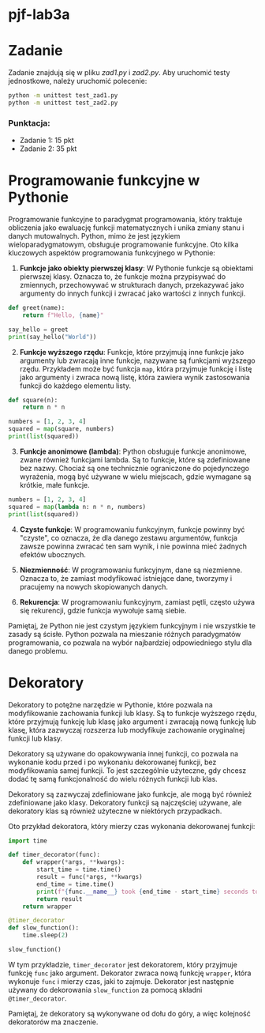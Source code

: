 # pjf-lab3a

# Zadanie
Zadanie znajdują się w pliku _zad1.py_ i _zad2.py_.
Aby uruchomić testy jednostkowe, należy uruchomić polecenie:
```bash
python -m unittest test_zad1.py
python -m unittest test_zad2.py
```
### Punktacja:
- Zadanie 1: 15 pkt
- Zadanie 2: 35 pkt

# Programowanie funkcyjne w Pythonie

Programowanie funkcyjne to paradygmat programowania, który traktuje obliczenia jako ewaluację funkcji matematycznych i unika zmiany stanu i danych mutowalnych. Python, mimo że jest językiem wieloparadygmatowym, obsługuje programowanie funkcyjne. Oto kilka kluczowych aspektów programowania funkcyjnego w Pythonie:

1. **Funkcje jako obiekty pierwszej klasy**: W Pythonie funkcje są obiektami pierwszej klasy. Oznacza to, że funkcje można przypisywać do zmiennych, przechowywać w strukturach danych, przekazywać jako argumenty do innych funkcji i zwracać jako wartości z innych funkcji.

```python
def greet(name):
    return f"Hello, {name}"

say_hello = greet
print(say_hello("World"))
```

2. **Funkcje wyższego rzędu**: Funkcje, które przyjmują inne funkcje jako argumenty lub zwracają inne funkcje, nazywane są funkcjami wyższego rzędu. Przykładem może być funkcja `map`, która przyjmuje funkcję i listę jako argumenty i zwraca nową listę, która zawiera wynik zastosowania funkcji do każdego elementu listy.

```python
def square(n):
    return n * n

numbers = [1, 2, 3, 4]
squared = map(square, numbers)
print(list(squared))
```

3. **Funkcje anonimowe (lambda)**: Python obsługuje funkcje anonimowe, zwane również funkcjami lambda. Są to funkcje, które są zdefiniowane bez nazwy. Chociaż są one technicznie ograniczone do pojedynczego wyrażenia, mogą być używane w wielu miejscach, gdzie wymagane są krótkie, małe funkcje.

```python
numbers = [1, 2, 3, 4]
squared = map(lambda n: n * n, numbers)
print(list(squared))
```

4. **Czyste funkcje**: W programowaniu funkcyjnym, funkcje powinny być "czyste", co oznacza, że dla danego zestawu argumentów, funkcja zawsze powinna zwracać ten sam wynik, i nie powinna mieć żadnych efektów ubocznych.

5. **Niezmienność**: W programowaniu funkcyjnym, dane są niezmienne. Oznacza to, że zamiast modyfikować istniejące dane, tworzymy i pracujemy na nowych skopiowanych danych.

6. **Rekurencja**: W programowaniu funkcyjnym, zamiast pętli, często używa się rekurencji, gdzie funkcja wywołuje samą siebie.

Pamiętaj, że Python nie jest czystym językiem funkcyjnym i nie wszystkie te zasady są ścisłe. Python pozwala na mieszanie różnych paradygmatów programowania, co pozwala na wybór najbardziej odpowiedniego stylu dla danego problemu.

# Dekoratory

Dekoratory to potężne narzędzie w Pythonie, które pozwala na modyfikowanie zachowania funkcji lub klasy. Są to funkcje wyższego rzędu, które przyjmują funkcję lub klasę jako argument i zwracają nową funkcję lub klasę, która zazwyczaj rozszerza lub modyfikuje zachowanie oryginalnej funkcji lub klasy.

Dekoratory są używane do opakowywania innej funkcji, co pozwala na wykonanie kodu przed i po wykonaniu dekorowanej funkcji, bez modyfikowania samej funkcji. To jest szczególnie użyteczne, gdy chcesz dodać tę samą funkcjonalność do wielu różnych funkcji lub klas.

Dekoratory są zazwyczaj zdefiniowane jako funkcje, ale mogą być również zdefiniowane jako klasy. Dekoratory funkcji są najczęściej używane, ale dekoratory klas są również użyteczne w niektórych przypadkach.

Oto przykład dekoratora, który mierzy czas wykonania dekorowanej funkcji:

```python
import time

def timer_decorator(func):
    def wrapper(*args, **kwargs):
        start_time = time.time()
        result = func(*args, **kwargs)
        end_time = time.time()
        print(f"{func.__name__} took {end_time - start_time} seconds to run.")
        return result
    return wrapper

@timer_decorator
def slow_function():
    time.sleep(2)

slow_function()
```

W tym przykładzie, `timer_decorator` jest dekoratorem, który przyjmuje funkcję `func` jako argument. Dekorator zwraca nową funkcję `wrapper`, która wykonuje `func` i mierzy czas, jaki to zajmuje. Dekorator jest następnie używany do dekorowania `slow_function` za pomocą składni `@timer_decorator`.

Pamiętaj, że dekoratory są wykonywane od dołu do góry, a więc kolejność dekoratorów ma znaczenie.
